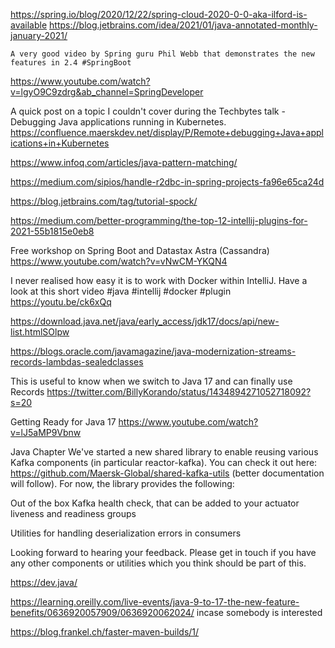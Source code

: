 https://spring.io/blog/2020/12/22/spring-cloud-2020-0-0-aka-ilford-is-available
https://blog.jetbrains.com/idea/2021/01/java-annotated-monthly-january-2021/

    A very good video by Spring guru Phil Webb that demonstrates the new features in 2.4 #SpringBoot

https://www.youtube.com/watch?v=lgyO9C9zdrg&ab_channel=SpringDeveloper


A quick post on a topic I couldn't cover during the Techbytes talk - Debugging Java applications running in Kubernetes. https://confluence.maerskdev.net/display/P/Remote+debugging+Java+applications+in+Kubernetes

https://www.infoq.com/articles/java-pattern-matching/

https://medium.com/sipios/handle-r2dbc-in-spring-projects-fa96e65ca24d

https://blog.jetbrains.com/tag/tutorial-spock/

https://medium.com/better-programming/the-top-12-intellij-plugins-for-2021-55b1815e0eb8


Free workshop on Spring Boot and Datastax Astra (Cassandra)
https://www.youtube.com/watch?v=vNwCM-YKQN4

I never realised how easy it is to work with Docker within IntelliJ. Have a look at this short video #java #intellij #docker #plugin
https://youtu.be/ck6xQq


https://download.java.net/java/early_access/jdk17/docs/api/new-list.htmlSOlpw


https://blogs.oracle.com/javamagazine/java-modernization-streams-records-lambdas-sealedclasses


This is useful to know when we switch to Java 17 and can finally use Records
https://twitter.com/BillyKorando/status/1434894271052718092?s=20


Getting Ready for Java 17
https://www.youtube.com/watch?v=lJ5aMP9Vbnw


Java Chapter We've started a new shared library to enable reusing various Kafka components (in particular reactor-kafka).  You can check it out here: https://github.com/Maersk-Global/shared-kafka-utils (better documentation will follow). For now, the library provides the following:


	
Out of the box Kafka health check, that can be added to your actuator liveness and readiness groups
	
Utilities for handling deserialization errors in consumers

Looking forward to hearing your feedback. Please get in touch if you have any other components or utilities which you think should be part of this. 

https://dev.java/

https://learning.oreilly.com/live-events/java-9-to-17-the-new-feature-benefits/0636920057909/0636920062024/ incase somebody is interested


https://blog.frankel.ch/faster-maven-builds/1/
